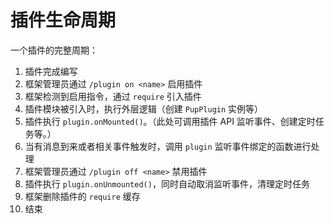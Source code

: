 # 插件生命周期

一个插件的完整周期：

1. 插件完成编写
2. 框架管理员通过 `/plugin on <name>` 启用插件
3. 框架检测到启用指令，通过 `require` 引入插件
4. 插件模块被引入时，执行外层逻辑（创建 `PupPlugin` 实例等）
5. 插件执行 `plugin.onMounted()`。（此处可调用插件 API 监听事件、创建定时任务等。）
6. 当有消息到来或者相关事件触发时，调用 `plugin` 监听事件绑定的函数进行处理
7. 框架管理员通过 `/plugin off <name>` 禁用插件
8. 插件执行 `plugin.onUnmounted()`，同时自动取消监听事件，清理定时任务
9. 框架删除插件的 `require` 缓存
10. 结束
